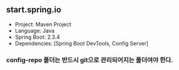 ## start.spring.io
* Project: Maven Project
* Language: Java
* Spring Boot: 2.3.4
* Dependencies: [Spring Boot DevTools, Config Server]

### config-repo 폴더는 반드시 git으로 관리되어지는 폴더여야 한다.
